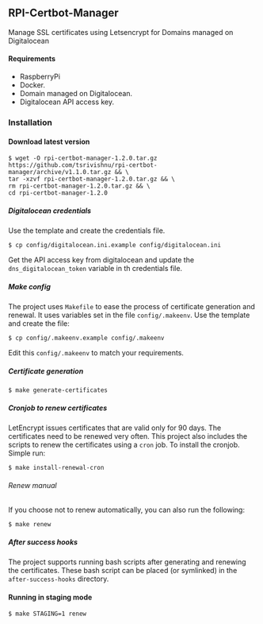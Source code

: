 ## RPI-Certbot-Manager 

Manage SSL certificates using Letsencrypt for Domains managed on Digitalocean

#### Requirements
* RaspberryPi
* Docker.
* Domain managed on Digitalocean.
* Digitalocean API access key.

### Installation

#### Download latest version

```console
$ wget -O rpi-certbot-manager-1.2.0.tar.gz https://github.com/tsrivishnu/rpi-certbot-manager/archive/v1.1.0.tar.gz && \
tar -xzvf rpi-certbot-manager-1.2.0.tar.gz && \
rm rpi-certbot-manager-1.2.0.tar.gz && \
cd rpi-certbot-manager-1.2.0
```

##### Digitalocean credentials

Use the template and create the credentials file.
```console
$ cp config/digitalocean.ini.example config/digitalocean.ini
```

Get the API access key from digitalocean and update the
`dns_digitalocean_token` variable in th credentials file.

##### Make config

The project uses `Makefile` to ease the process of certificate generation
and renewal.
It uses variables set in the file `config/.makeenv`.
Use the template and create the file:

```console
$ cp config/.makeenv.example config/.makeenv
```

Edit this `config/.makeenv` to match your requirements.

##### Certificate generation

```console
$ make generate-certificates
```

##### Cronjob to renew certificates

LetEncrypt issues certificates that are valid only for 90 days.
The certificates need to be renewed very often.
This project also includes the scripts to renew the certificates
using a `cron` job.
To install the cronjob. Simple run:

```console
$ make install-renewal-cron
```

###### Renew manual

If you choose not to renew automatically, you can also run the following:

```console
$ make renew
```

##### After success hooks

The project supports running bash scripts after generating and renewing the
certificates.
These bash script can be placed (or symlinked) in the `after-success-hooks`
directory.

#### Running in staging mode

```console
$ make STAGING=1 renew
```
